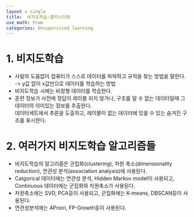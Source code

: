 ```yaml
---
layout : single
title:  비지도학습:클러스터링
use_math: true
categories: Unsupervised_learning
---
```

# 1. 비지도학습
- 사람의 도움없이 컴퓨터가 스스로 데이터를 파악하고 규칙을 찾는 방법을 말한다.<br>
-> y값 없이 x값만으로 데이터를 학습하는 방법<br>
- 비지도학습 시에는 비정형 데이터를 학습한다.<br>
- 훈련 정보가 사전에 정답이 레이블 되지 않거나, 구조를 알 수 없는 데이터일때 그 데이터의 의미있는 정보를 추출한다.<br>
데이터세트에서 추론을 도출하고, 레이블이 없는 데이터에 있을 수 있는 숨겨진 구조를 표시한다.<br>

# 2. 여러가지 비지도학습 알고리즘들
- 비지도학습의 알고리즘은 군집화(clustering), 차원 축소(dimensionality reduction), 연관성 분석(association analysis)에 사용된다.<br>
- Catgorical 데이터에는 연관성 분석, Hidden Markov model이 사용되고, Continuous 데이터에는 군집화와 차원축소가 사용된다.<br>
- 차원축소에는 SVD, PCA등이 사용되고, 군집화에는 K-means, DBSCAN등이 사용된다.<br>
- 연관성분석에는 APriori, FP-Growth등이 사용된다.<br>


